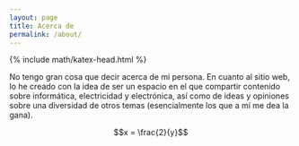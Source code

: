 ```yaml
---
layout: page
title: Acerca de
permalink: /about/
---
```

{% include math/katex-head.html %}

<!--
This is the base Jekyll theme. You can find out more info about customizing your Jekyll theme, as well as basic Jekyll usage documentation at [jekyllrb.com](https://jekyllrb.com/)

You can find the source code for Minima at GitHub:
[jekyll][jekyll-organization] /
[minima](https://github.com/jekyll/minima)

You can find the source code for Jekyll at GitHub:
[jekyll][jekyll-organization] /
[jekyll](https://github.com/jekyll/jekyll)


[jekyll-organization]: https://github.com/jekyll
-->

No tengo gran cosa que decir acerca de mi persona. En cuanto al sitio web, lo he creado con la idea de ser un espacio en el que compartir contenido sobre informática, electricidad y electrónica, así como de ideas y opiniones sobre una diversidad de otros temas (esencialmente los que a mí me dea la gana).


$$x = \frac{2}{y}$$


